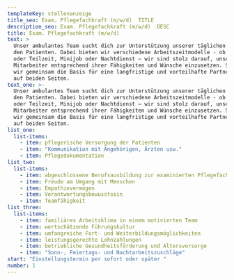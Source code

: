 ```yaml
---
templateKey: stellenanzeige
title_seo: Exam. Pflegefachkraft (m/w/d)  TITLE
description_seo: Exam. Pflegefachkraft (m/w/d)  DESC
title: Exam. Pflegefachkraft (m/w/d)
text: >
  Unser ambulantes Team sucht dich zur Unterstützung unserer täglichen Touren zu
  den Patienten. Dabei bieten wir verschiedene Arbeitszeitmodelle - ob Vollzeit
  oder Teilzeit, Minijob oder Nachtdienst – wir sind stolz darauf, unsere
  Mitarbeiter entsprechend ihrer Fähigkeiten und Wünsche einzusetzen. So legen
  wir gemeinsam die Basis für eine langfristige und vorteilhafte Partnerschaft
  auf beiden Seiten.
text_one: >-
  Unser ambulantes Team sucht dich zur Unterstützung unserer täglichen Touren zu
  den Patienten. Dabei bieten wir verschiedene Arbeitszeitmodelle - ob Vollzeit
  oder Teilzeit, Minijob oder Nachtdienst – wir sind stolz darauf, unsere
  Mitarbeiter entsprechend ihrer Fähigkeiten und Wünsche einzusetzen. So legen
  wir gemeinsam die Basis für eine langfristige und vorteilhafte Partnerschaft
  auf beiden Seiten.
list_one:
  list-items:
    - item: pflegerische Versorgung der Patienten
    - item: "Kommunikation mit Angehörigen, Ärzten usw."
    - item: Pflegedokumentation
list_two:
  list-items:
    - item: abgeschlossene Berufsausbildung zur examinierten Pflegefachkraft
    - item: Freude am Umgang mit Menschen
    - item: Empathievermögen
    - item: Verantwortungsbewusstsein
    - item: Teamfähigkeit
list_three:
  list-items:
    - item: familiäres Arbeitsklima in einem motivierten Team
    - item: wertschätzende Führungskultur
    - item: umfangreiche Fort- und Weiterbildungsmöglichkeiten
    - item: leistungsgerechte Lohnzahlungen
    - item: betriebliche Gesundheitsförderung und Altersvorsorge
    - item: "Sonn-, Feiertags- und Nachtarbeitszuschläge"
start: "Einstellungstermin per sofort oder später "
number: 1
---
```

